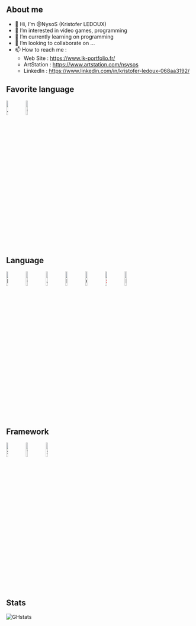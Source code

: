 About me
-----
- 👋 Hi, I’m @NysoS (Kristofer LEDOUX)
- 👀 I’m interested in video games, programming
- 🌱 I’m currently learning on programming
- 💞️ I’m looking to collaborate on ...
- 📫 How to reach me :
    - Web Site : https://www.lk-portfolio.fr/
    - ArtStation : https://www.artstation.com/nsysos
    - LinkedIn : https://www.linkedin.com/in/kristofer-ledoux-068aa3192/

Favorite language
-----
<img align="left" alt="Java" width="10%" src="https://cdn.jsdelivr.net/gh/devicons/devicon/icons/java/java-original.svg" />
<img alt="C#" width="10%" src="https://cdn.jsdelivr.net/gh/devicons/devicon/icons/csharp/csharp-original.svg" />

Language
-----
<img align="left" alt="HTML" width="10%" src="https://cdn.jsdelivr.net/gh/devicons/devicon/icons/html5/html5-original.svg" />
<img align="left" alt="CSS" width="10%" src="https://cdn.jsdelivr.net/gh/devicons/devicon/icons/css3/css3-original.svg" />
<img align="left" alt="JavaScript" width="10%" src="https://cdn.jsdelivr.net/gh/devicons/devicon/icons/javascript/javascript-original.svg" />
<img align="left" alt="PHP" width="10%" src="https://cdn.jsdelivr.net/gh/devicons/devicon/icons/php/php-original.svg" />
<img align="left" alt="C++" width="10%" src="https://cdn.jsdelivr.net/gh/devicons/devicon/icons/cplusplus/cplusplus-original.svg" />
<img align="left" style="color:red" alt="SQL_Server" width="10%" src="https://cdn.jsdelivr.net/gh/devicons/devicon/icons/microsoftsqlserver/microsoftsqlserver-plain-wordmark.svg" />
<img alt="MySql" width="10%" src="https://cdn.jsdelivr.net/gh/devicons/devicon/icons/mysql/mysql-plain-wordmark.svg" />

Framework
-----
<img align="left" alt="Symfony" width="10%" src="https://cdn.jsdelivr.net/gh/devicons/devicon/icons/symfony/symfony-original-wordmark.svg?color=ffffff" />
<img align="left" alt="Vujs" width="10%" src="https://cdn.jsdelivr.net/gh/devicons/devicon/icons/vuejs/vuejs-original-wordmark.svg" />
<img alt="Spring" width="10%" src="https://cdn.jsdelivr.net/gh/devicons/devicon/icons/spring/spring-original-wordmark.svg" />

Stats
-----
![GHstats](https://github-readme-stats.vercel.app/api?username=NysoS&show_icons=true)


<!---
NysoS/NysoS is a ✨ special ✨ repository because its `README.md` (this file) appears on your GitHub profile.
You can click the Preview link to take a look at your changes.
--->

